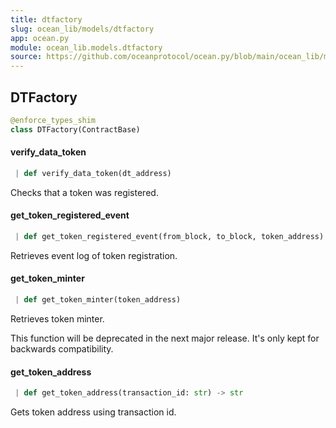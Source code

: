 ```yaml
---
title: dtfactory
slug: ocean_lib/models/dtfactory
app: ocean.py
module: ocean_lib.models.dtfactory
source: https://github.com/oceanprotocol/ocean.py/blob/main/ocean_lib/models/dtfactory.py
---
```

## DTFactory

```python
@enforce_types_shim
class DTFactory(ContractBase)
```

#### verify\_data\_token

```python
 | def verify_data_token(dt_address)
```

Checks that a token was registered.

#### get\_token\_registered\_event

```python
 | def get_token_registered_event(from_block, to_block, token_address)
```

Retrieves event log of token registration.

#### get\_token\_minter

```python
 | def get_token_minter(token_address)
```

Retrieves token minter.

This function will be deprecated in the next major release.
It's only kept for backwards compatibility.

#### get\_token\_address

```python
 | def get_token_address(transaction_id: str) -> str
```

Gets token address using transaction id.

